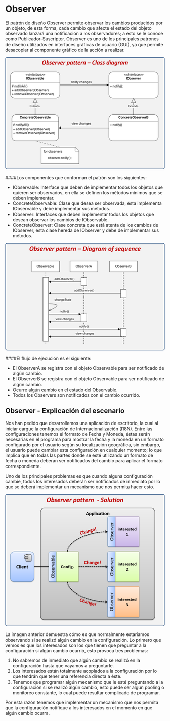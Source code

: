 # Observer

El patrón de diseño Observer permite observar los cambios producidos por un objeto, de esta forma, cada cambio que afecte el estado del objeto observado lanzará una notificación a los observadores; a esto se le conoce como Publicador-Suscriptor. Observer es uno de los principales patrones de diseño utilizados en interfaces gráficas de usuario (GUI), ya que permite desacoplar al componente gráfico de la acción a realizar.

![Observer Pattern](src/main/resources/class_diagram.png)

####Los componentes que conforman el patrón son los siguientes:

* IObservable: Interface que deben de implementar todos los objetos que quieren ser observados, en ella se definen los métodos mínimos que se deben implementar.
* ConcreteObservable: Clase que desea ser observada, ésta implementa IObservable y debe implementar sus métodos.
* IObserver: Interfaces que deben implementar todos los objetos que desean observar los cambios de IObservable.
* ConcreteObserver: Clase concreta que está atenta de los cambios de IObserver, esta clase hereda de IObserver y debe de implementar sus métodos.

![Observer Sequence](src/main/resources/sequence_diagram.png)

####El flujo de ejecución es el siguiente:

* El ObserverA se registra con el objeto Observable para ser notificado de algún cambio.
* El ObserverB se registra con el objeto Observable para ser notificado de algún cambio.
* Ocurre algún cambio en el estado del Observable.
* Todos los Observers son notificados con el cambio ocurrido.

## Observer - Explicación del escenario

Nos han pedido que desarrollemos una aplicación de escritorio, la cual al iniciar cargue la configuración de Internacionalización (I18N). Entre las configuraciones tenemos el formato de Fecha y Moneda, éstas serán necesarias en el programa para mostrar la fecha y la moneda en un formato configurado por el usuario según su localización geográfica, sin embargo, el usuario puede cambiar esta configuración en cualquier momento; lo que implica que en todas las partes donde se esté utilizando un formato de fecha o moneda deberán ser notificados del cambio para aplicar el formato correspondiente.

Uno de los principales problemas es que cuando alguna configuración cambie, todos los interesados deberán ser notificados de inmediato por lo que se deberá implementar un mecanismo que nos permita hacer esto.

![Observer Explication](src/main/resources/solution.png)

La imagen anterior demuestra cómo es que normalmente estaríamos observando si se realizó algún cambio en la configuración. Lo primero que vemos es que los interesados son los que tienen que preguntar a la configuración si algún cambio ocurrió, esto provoca tres problemas:

1. No sabremos de inmediato que algún cambio se realizó en la configuración hasta que vayamos a preguntarle.
2. Los interesados están totalmente acoplados a la configuración por lo que tendrán que tener una referencia directa a éste.
3. Tenemos que programar algún mecanismo que le esté preguntando a la configuración si se realizó algún cambio, esto puede ser algún pooling o monitoreo constante, lo cual puede resultar complicado de programar.

Por esta razón tenemos que implementar un mecanismo que nos permita que la configuración notifique a los interesados en el momento en que algún cambio ocurra.